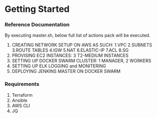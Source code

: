 # Getting Started

### Reference Documentation

By executing master.sh, below full list of actions pack will be executed.
1. CREATING NETWORK SETUP ON AWS AS SUCH: 1.VPC 2.SUBNETS 3.ROUTE TABLES 4.IGW 5.NAT 6.ELASTIC-IP 7.ACL 8.SG 
2. PROVISING EC2 INSTANCES: 3 T2-MEDIUM INSTANCES
3. SETTING UP DOCKER SWARM CLUSTER: 1 MANAGER, 2 WORKERS 
4. SETTING UP ELK LOGGING and MONITERING
5. DEPLOYING JENKINS MASTER ON DOCKER SWARM  

### Requirements
1. Terraform
2. Ansible
3. AWS CLI
4. JQ
